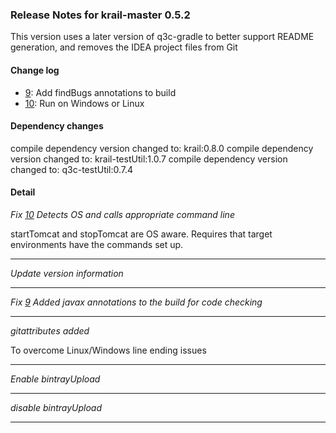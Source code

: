 ### Release Notes for krail-master 0.5.2

This version uses a later version of q3c-gradle to better support README generation, and removes the IDEA project files from Git

#### Change log

-   [9](https://github.com/davidsowerby/krail-master/issues/9): Add findBugs annotations to build
-   [10](https://github.com/davidsowerby/krail-master/issues/10): Run on Windows or Linux


#### Dependency changes

   compile dependency version changed to: krail:0.8.0
   compile dependency version changed to: krail-testUtil:1.0.7
   compile dependency version changed to: q3c-testUtil:0.7.4

#### Detail

*Fix [10](https://github.com/davidsowerby/krail-master/issues/10) Detects OS and calls appropriate command line*

startTomcat and stopTomcat are OS aware.  Requires that target environments have the commands set up.


---
*Update version information*


---
*Fix [9](https://github.com/davidsowerby/krail-master/issues/9) Added javax annotations to the build for code checking*


---
*gitattributes added*

To overcome Linux/Windows line ending issues


---
*Enable bintrayUpload*


---
*disable bintrayUpload*


---
